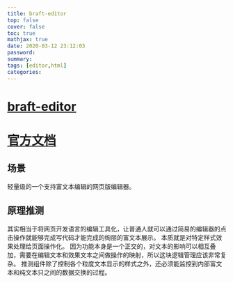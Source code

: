 ```yaml
---
title: braft-editor
top: false
cover: false
toc: true
mathjax: true
date: 2020-03-12 23:12:03
password:
summary:
tags: [editor,html]
categories:
---
```


# [braft-editor](https://github.com/margox/braft-editor)
# [官方文档](https://www.yuque.com/braft-editor/be/gz44tn#gug9gs)

## 场景

轻量级的一个支持富文本编辑的网页版编辑器。

## 原理推测

其实相当于将网页开发语言的编辑工具化，让普通人就可以通过简易的编辑器的点击操作就能够完成写代码才能完成的绚丽的富文本展示。
本质就是对特定样式效果处理给页面操作化。
因为功能本身是一个正交的，对文本的影响可以相互叠加，需要在编辑文本和效果文本之间做操作的映射，所以这块逻辑管理应该非常复杂。
推测组件除了控制各个粒度文本显示的样式之外，还必须能监控到内部富文本和纯文本只之间的数据交换的过程。